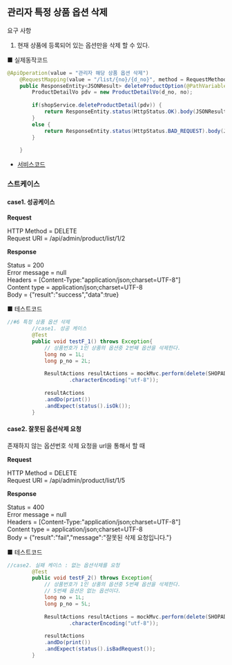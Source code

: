 ## 관리자 특정 상품 옵션  삭제

 요구 사항

  1. 현재 상품에 등록되어 있는 옵션만을 삭제 할 수 있다.

     

■ 실제동작코드 

```java
@ApiOperation(value = "관리자 해당 상품 옵션 삭제")
	@RequestMapping(value = "/list/{no}/{d_no}", method = RequestMethod.DELETE)
	public ResponseEntity<JSONResult> deleteProductOption(@PathVariable("no") Long no, @PathVariable("d_no") Long d_no){
		ProductDetailVo pdv = new ProductDetailVo(d_no, no);
		
		if(shopService.deleteProductDetail(pdv)) {
			return ResponseEntity.status(HttpStatus.OK).body(JSONResult.success(true));
		}
		else {
			return ResponseEntity.status(HttpStatus.BAD_REQUEST).body(JSONResult.fail("잘못된 삭제 요청입니다."));
		}
		
	}
```

- [서비스코드](https://github.com/gioung/shoppingmall_project/blob/master/shop_backend/src/main/java/com/cafe24/shoppingmall/service/ShopService.java)

### 스트케이스

#### case1.  성공케이스

**Request**

HTTP Method = DELETE<br>
      Request URI = /api/admin/product/list/1/2



**Response**

 Status = 200<br>
    Error message = null<br>
          Headers = [Content-Type:"application/json;charset=UTF-8"]<br>
     Content type = application/json;charset=UTF-8<br>
             Body = {"result":"success","data":true}



■  테스트코드

```java
//#6 특정 상품 옵션 삭제
		//case1. 성공 케이스
		@Test
		public void testF_1() throws Exception{
			// 상품번호가 1인 상품의 옵션중 2번째 옵션을 삭제한다.
			long no = 1L;
			long p_no = 2L;
			
			ResultActions resultActions = mockMvc.perform(delete(SHOPADMINURL+"/list/{no}/{p_no}", no , p_no)
					.characterEncoding("utf-8"));
			
			resultActions
			.andDo(print())
			.andExpect(status().isOk());
		}
```



#### case2. 잘못된 옵션삭제 요청

존재하지 않는 옵션번호 삭제 요청을 url을 통해서 할 때

**Request**

HTTP Method = DELETE<br>
      Request URI = /api/admin/product/list/1/5

**Response**

Status = 400<br>
    Error message = null<br>
          Headers = [Content-Type:"application/json;charset=UTF-8"]<br>
     Content type = application/json;charset=UTF-8<br>
             Body = {"result":"fail","message":"잘못된 삭제 요청입니다."}

■  테스트코드

```java
//case2. 실패 케이스 : 없는 옵션삭제를 요청
		@Test
		public void testF_2() throws Exception{
			// 상품번호가 1인 상품의 옵션중 5번째 옵션을 삭제한다.
			// 5번째 옵션은 없는 옵션이다.
			long no = 1L;
			long p_no = 5L;
			
			ResultActions resultActions = mockMvc.perform(delete(SHOPADMINURL+"/list/{no}/{p_no}", no , p_no)
					.characterEncoding("utf-8"));
			
			resultActions
			.andDo(print())
			.andExpect(status().isBadRequest());
		}
```

